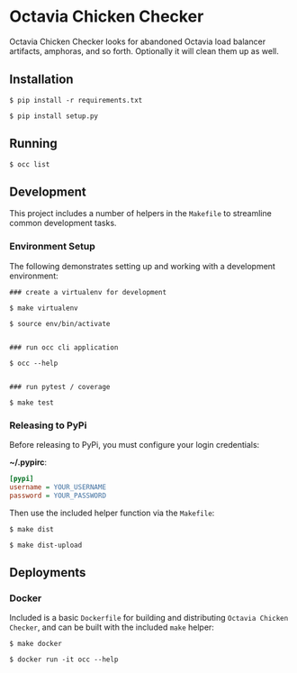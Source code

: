 # Octavia Chicken Checker

Octavia Chicken Checker looks for abandoned Octavia load balancer artifacts, amphoras, and so forth. Optionally it will clean them up as well.

## Installation

```shell
$ pip install -r requirements.txt

$ pip install setup.py
```

## Running

```shell
$ occ list
```

## Development

This project includes a number of helpers in the `Makefile` to streamline common development tasks.

### Environment Setup

The following demonstrates setting up and working with a development environment:

```shell
### create a virtualenv for development

$ make virtualenv

$ source env/bin/activate


### run occ cli application

$ occ --help


### run pytest / coverage

$ make test
```

### Releasing to PyPi

Before releasing to PyPi, you must configure your login credentials:

**~/.pypirc**:

```ini
[pypi]
username = YOUR_USERNAME
password = YOUR_PASSWORD
```

Then use the included helper function via the `Makefile`:

```shell
$ make dist

$ make dist-upload
```

## Deployments

### Docker

Included is a basic `Dockerfile` for building and distributing `Octavia Chicken Checker`,
and can be built with the included `make` helper:

```
$ make docker

$ docker run -it occ --help
```
